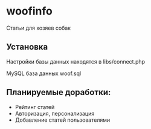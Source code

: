 # woofinfo
Статьи для хозяев собак

## Установка 
Настройки базы данных находятся в libs/connect.php

MySQL база данных woof.sql

## Планируемые доработки:
- Рейтинг статей
- Авторизация, персонализация
- Добавление статей пользователями
